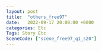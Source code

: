```yaml
---
layout: post
title:  "others_free97"
date:   2022-09-17 20:00:00 +0000
categories: Etc
Tags: Story Etc
SceneCode: ["scene_free97_q1_s20"]
---
```

